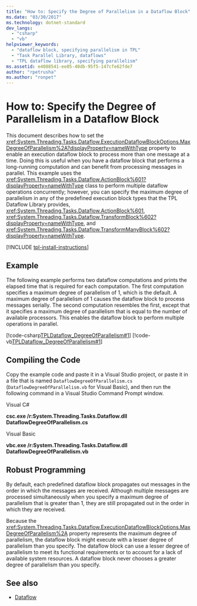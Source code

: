 ```yaml
---
title: "How to: Specify the Degree of Parallelism in a Dataflow Block"
ms.date: "03/30/2017"
ms.technology: dotnet-standard
dev_langs: 
  - "csharp"
  - "vb"
helpviewer_keywords: 
  - "dataflow block, specifying parallelism in TPL"
  - "Task Parallel Library, dataflows"
  - "TPL dataflow library, specifying parallelism"
ms.assetid: e4088541-ee05-40db-95f5-147cfe62fde7
author: "rpetrusha"
ms.author: "ronpet"
---
```

# How to: Specify the Degree of Parallelism in a Dataflow Block
This document describes how to set the <xref:System.Threading.Tasks.Dataflow.ExecutionDataflowBlockOptions.MaxDegreeOfParallelism%2A?displayProperty=nameWithType> property to enable an execution dataflow block to process more than one message at a time. Doing this is useful when you have a dataflow block that performs a long-running computation and can benefit from processing messages in parallel. This example uses the <xref:System.Threading.Tasks.Dataflow.ActionBlock%601?displayProperty=nameWithType> class to perform multiple dataflow operations concurrently; however, you can specify the maximum degree of parallelism in any of the predefined execution block types that the TPL Dataflow Library provides, <xref:System.Threading.Tasks.Dataflow.ActionBlock%601>, <xref:System.Threading.Tasks.Dataflow.TransformBlock%602?displayProperty=nameWithType>, and <xref:System.Threading.Tasks.Dataflow.TransformManyBlock%602?displayProperty=nameWithType>.

[!INCLUDE [tpl-install-instructions](../../../includes/tpl-install-instructions.md)]

## Example  
 The following example performs two dataflow computations and prints the elapsed time that is required for each computation. The first computation specifies a maximum degree of parallelism of 1, which is the default. A maximum degree of parallelism of 1 causes the dataflow block to process messages serially. The second computation resembles the first, except that it specifies a maximum degree of parallelism that is equal to the number of available processors. This enables the dataflow block to perform multiple operations in parallel.  
  
 [!code-csharp[TPLDataflow_DegreeOfParallelism#1](../../../samples/snippets/csharp/VS_Snippets_Misc/tpldataflow_degreeofparallelism/cs/dataflowdegreeofparallelism.cs#1)]
 [!code-vb[TPLDataflow_DegreeOfParallelism#1](../../../samples/snippets/visualbasic/VS_Snippets_Misc/tpldataflow_degreeofparallelism/vb/dataflowdegreeofparallelism.vb#1)]  
  
## Compiling the Code  
 Copy the example code and paste it in a Visual Studio project, or paste it in a file that is named `DataflowDegreeOfParallelism.cs` (`DataflowDegreeOfParallelism.vb` for Visual Basic), and then run the following command in a Visual Studio Command Prompt window.  
  
 Visual C#  
  
 **csc.exe /r:System.Threading.Tasks.Dataflow.dll DataflowDegreeOfParallelism.cs**  
  
 Visual Basic  
  
 **vbc.exe /r:System.Threading.Tasks.Dataflow.dll DataflowDegreeOfParallelism.vb**  
  
## Robust Programming  
 By default, each predefined dataflow block propagates out messages in the order in which the messages are received.  Although multiple messages are processed simultaneously when you specify a maximum degree of parallelism that is greater than 1, they are still propagated out in the order in which they are received.  
  
 Because the <xref:System.Threading.Tasks.Dataflow.ExecutionDataflowBlockOptions.MaxDegreeOfParallelism%2A> property represents the maximum degree of parallelism, the dataflow block might execute with a lesser degree of parallelism than you specify. The dataflow block can use a lesser degree of parallelism to meet its functional requirements or to account for a lack of available system resources. A dataflow block never chooses a greater degree of parallelism than you specify.  
  
## See also

- [Dataflow](../../../docs/standard/parallel-programming/dataflow-task-parallel-library.md)
